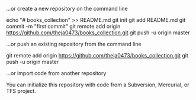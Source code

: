 …or create a new repository on the command line

echo "# books_collection" >> README.md
git init
git add README.md
git commit -m "first commit"
git remote add origin https://github.com/theja0473/books_collection.git
git push -u origin master

…or push an existing repository from the command line

git remote add origin https://github.com/theja0473/books_collection.git
git push -u origin master

…or import code from another repository

You can initialize this repository with code from a Subversion, Mercurial, or TFS project.
